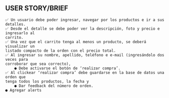 ## USER STORY/BRIEF

    ✅ Un usuario debe poder ingresar, navegar por los productos e ir a sus detalles.
    ✅ Desde el detalle se debe poder ver la descripción, foto y precio e ingresarlo al
    carrito.
    ✅ Una vez que el carrito tenga al menos un producto, se deberá visualizar un
    listado compacto de la orden con el precio total.
    ✅ Al ingresar su nombre, apellido, teléfono e e-mail (ingresándolo dos veces para
    corroborar que sea correcto), 
        ● Debe activarse el botón de ‘realizar compra’.
    ✅ Al clickear ‘realizar compra’ debe guardarse en la base de datos una orden que
    tenga todos los productos, la fecha y    
        ● Dar feedback del número de orden.
    ● Agregar alerts
    
